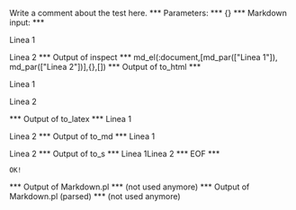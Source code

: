 Write a comment about the test here.
*** Parameters: ***
{}
*** Markdown input: ***

Linea 1

Linea 2
*** Output of inspect ***
md_el(:document,[md_par(["Linea 1"]), md_par(["Linea 2"])],{},[])
*** Output of to_html ***
<p>Linea 1</p>

<p>Linea 2</p>
*** Output of to_latex ***
Linea 1

Linea 2
*** Output of to_md ***
Linea 1

Linea 2
*** Output of to_s ***
Linea 1Linea 2
*** EOF ***



	OK!



*** Output of Markdown.pl ***
(not used anymore)
*** Output of Markdown.pl (parsed) ***
(not used anymore)